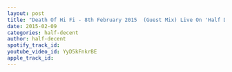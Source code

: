 ```yaml
---
layout: post
title: "Death Of Hi Fi - 8th February 2015  (Guest Mix) Live On 'Half Decent On Destiny 105.1FM'"
date: 2015-02-09
categories: half-decent
author: half-decent
spotify_track_id: 
youtube_video_id: YyD5kFnkrBE
apple_track_id: 
---
```


